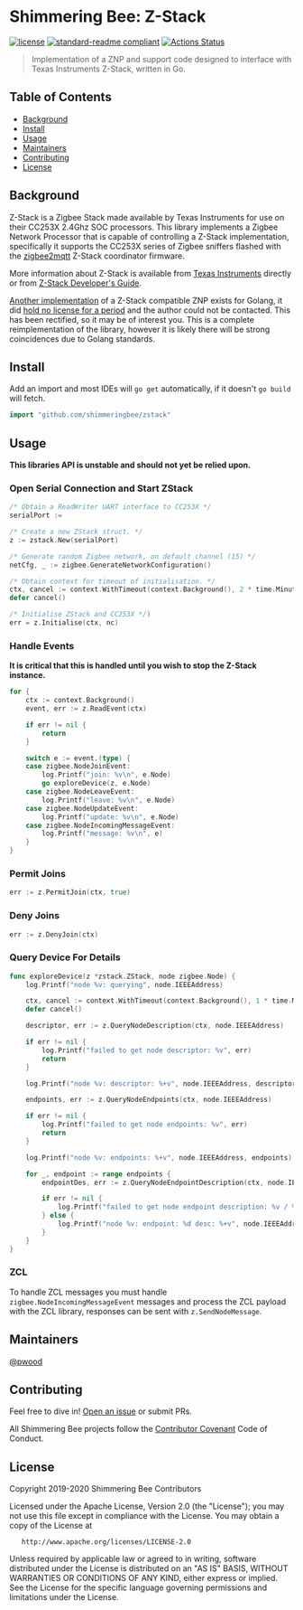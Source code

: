 # Shimmering Bee: Z-Stack

[![license](https://img.shields.io/github/license/shimmeringbee/zstack.svg)](https://github.com/shimmeringbee/zstack/blob/master/LICENSE)
[![standard-readme compliant](https://img.shields.io/badge/standard--readme-OK-green.svg)](https://github.com/RichardLitt/standard-readme)
[![Actions Status](https://github.com/shimmeringbee/zstack/workflows/test/badge.svg)](https://github.com/shimmeringbee/zstack/actions)

> Implementation of a ZNP and support code designed to interface with Texas Instruments Z-Stack, written in Go.

## Table of Contents

- [Background](#background)
- [Install](#install)
- [Usage](#usage)
- [Maintainers](#maintainers)
- [Contributing](#contributing)
- [License](#license)

## Background

Z-Stack is a Zigbee Stack made available by Texas Instruments for use on their CC253X 2.4Ghz SOC processors. This 
library implements a Zigbee Network Processor that is capable of controlling a Z-Stack implementation, specifically it
supports the CC253X series of Zigbee sniffers flashed with the 
[zigbee2mqtt](https://www.zigbee2mqtt.io/getting_started/flashing_the_cc2531.html) Z-Stack coordinator firmware.

More information about Z-Stack is available from [Texas Instruments](https://www.ti.com/tool/Z-STACK) directly or from
[Z-Stack Developer's Guide](https://usermanual.wiki/Pdf/ZStack20Developers20Guide.1049398016/view).

[Another implementation](https://github.com/dyrkin/znp-go/) of a Z-Stack compatible ZNP exists for Golang, it did [hold no license for a period](https://github.com/dyrkin/zigbee-steward/issues/1)
and the author could not be contacted. This has been rectified, so it may be of interest you. This is a complete
reimplementation of the library, however it is likely there will be strong coincidences due to Golang standards.

## Install

Add an import and most IDEs will `go get` automatically, if it doesn't `go build` will fetch.

```go
import "github.com/shimmeringbee/zstack"
```

## Usage

**This libraries API is unstable and should not yet be relied upon.**

### Open Serial Connection and Start ZStack

```go
/* Obtain a ReadWriter UART interface to CC253X */
serialPort :=

/* Create a new ZStack struct. */
z := zstack.New(serialPort)

/* Generate random Zigbee network, on default channel (15) */
netCfg, _ := zigbee.GenerateNetworkConfiguration()

/* Obtain context for timeout of initialisation. */
ctx, cancel := context.WithTimeout(context.Background(), 2 * time.Minute)
defer cancel()

/* Initialise ZStack and CC253X */)
err = z.Initialise(ctx, nc)
```

### Handle Events

**It is critical that this is handled until you wish to stop the Z-Stack instance.**

```go
for {
    ctx := context.Background()
    event, err := z.ReadEvent(ctx)

    if err != nil {
        return
    }

    switch e := event.(type) {
    case zigbee.NodeJoinEvent:
        log.Printf("join: %v\n", e.Node)
        go exploreDevice(z, e.Node)
    case zigbee.NodeLeaveEvent:
        log.Printf("leave: %v\n", e.Node)
    case zigbee.NodeUpdateEvent:
        log.Printf("update: %v\n", e.Node)
    case zigbee.NodeIncomingMessageEvent:
        log.Printf("message: %v\n", e)
    }
}
```

### Permit Joins

```go
err := z.PermitJoin(ctx, true)
```

### Deny Joins

```go
err := z.DenyJoin(ctx)
```

### Query Device For Details

```go
func exploreDevice(z *zstack.ZStack, node zigbee.Node) {
	log.Printf("node %v: querying", node.IEEEAddress)

	ctx, cancel := context.WithTimeout(context.Background(), 1 * time.Minute)
	defer cancel()

	descriptor, err := z.QueryNodeDescription(ctx, node.IEEEAddress)

	if err != nil {
		log.Printf("failed to get node descriptor: %v", err)
		return
	}

	log.Printf("node %v: descriptor: %+v", node.IEEEAddress, descriptor)

	endpoints, err := z.QueryNodeEndpoints(ctx, node.IEEEAddress)

	if err != nil {
		log.Printf("failed to get node endpoints: %v", err)
		return
	}

	log.Printf("node %v: endpoints: %+v", node.IEEEAddress, endpoints)

	for _, endpoint := range endpoints {
		endpointDes, err := z.QueryNodeEndpointDescription(ctx, node.IEEEAddress, endpoint)

		if err != nil {
			log.Printf("failed to get node endpoint description: %v / %d", err, endpoint)
		} else {
			log.Printf("node %v: endpoint: %d desc: %+v", node.IEEEAddress, endpoint, endpointDes)
		}
	}
}
```

### ZCL

To handle ZCL messages you must handle `zigbee.NodeIncomingMessageEvent` messages and process the ZCL payload with the ZCL library, responses can be sent with `z.SendNodeMessage`.

## Maintainers

[@pwood](https://github.com/pwood)

## Contributing

Feel free to dive in! [Open an issue](https://github.com/shimmeringbee/zstack/issues/new) or submit PRs.

All Shimmering Bee projects follow the [Contributor Covenant](https://shimmeringbee.io/docs/code_of_conduct/) Code of Conduct.

## License

   Copyright 2019-2020 Shimmering Bee Contributors

   Licensed under the Apache License, Version 2.0 (the "License");
   you may not use this file except in compliance with the License.
   You may obtain a copy of the License at

       http://www.apache.org/licenses/LICENSE-2.0

   Unless required by applicable law or agreed to in writing, software
   distributed under the License is distributed on an "AS IS" BASIS,
   WITHOUT WARRANTIES OR CONDITIONS OF ANY KIND, either express or implied.
   See the License for the specific language governing permissions and
   limitations under the License.